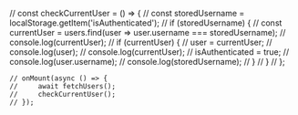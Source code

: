  // const checkCurrentUser = () => {
    //     const storedUsername = localStorage.getItem('isAuthenticated');
    //     if (storedUsername) {
    //         const currentUser = users.find(user => user.username === storedUsername);
    //         console.log(currentUser);
    //         if (currentUser) {
    //             user = currentUser;
    //             console.log(user);
    //             console.log(currentUser);
    //             isAuthenticated = true;
    //             console.log(user.username); 
    //             console.log(storedUsername);
    //         }
    //     }
    // };


    // onMount(async () => {
    //     await fetchUsers();
    //     checkCurrentUser();
    // });